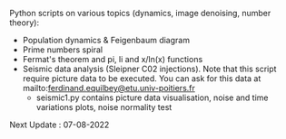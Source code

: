 Python scripts on various topics (dynamics, image denoising, number theory):
- Population dynamics & Feigenbaum diagram
- Prime numbers spiral
- Fermat's theorem and pi, li and x/ln(x) functions
- Seismic data analysis (Sleipner C02 injections). Note that this script require picture data to be executed. You can ask for this data at mailto:ferdinand.equilbey@etu.univ-poitiers.fr
  - seismic1.py contains picture data visualisation, noise and time variations plots, noise normality test

Next Update : 07-08-2022
